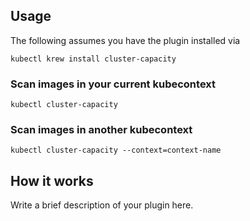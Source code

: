 
## Usage
The following assumes you have the plugin installed via

```shell
kubectl krew install cluster-capacity
```

### Scan images in your current kubecontext

```shell
kubectl cluster-capacity
```

### Scan images in another kubecontext

```shell
kubectl cluster-capacity --context=context-name
```

## How it works
Write a brief description of your plugin here.